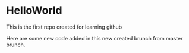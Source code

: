 # HelloWorld
This is the first repo created for learning github

Here are some new code added in this new created brunch from master brunch.
